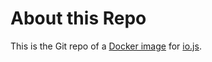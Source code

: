 # About this Repo

This is the Git repo of a [Docker image](https://registry.hub.docker.com/u/iojs/docker-iojs) for [io.js](https://iojs.org/).
